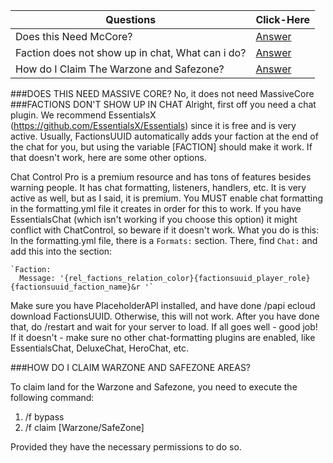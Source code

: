 |Questions| Click-Here|
---|---|
Does this Need McCore?| [Answer](https://github.com/drtshock/Factions/wiki/FAQ#queston-does-this-need-mccore)|
Faction does not show up in chat, What can i do?| [Answer](https://github.com/drtshock/Factions/wiki/FAQ#question-my-faction-does-not-show-up-in-chat-what-can-i-do)
How do I Claim The Warzone and Safezone?| [Answer](https://github.com/drtshock/Factions/wiki/FAQ#question-how-do-i-claim-the-warzone-and-safezone)

###DOES THIS NEED MASSIVE CORE?
No, it does not need MassiveCore
###FACTIONS DON'T SHOW UP IN CHAT
Alright, first off you need a chat plugin. We recommend EssentialsX (https://github.com/EssentialsX/Essentials) since it is free and is very active. Usually, FactionsUUID automatically adds your faction at the end of the chat for you, but using the variable [FACTION] should make it work. If that doesn't work, here are some other options.

Chat Control Pro is a premium resource and has tons of features besides warning people. It has chat formatting, listeners, handlers, etc. It is very active as well, but as I said, it is premium. You MUST enable chat formatting in the formatting.yml file it creates in order for this to work. If you have EssentialsChat (which isn't working if you choose this option) it might conflict with ChatControl, so beware if it doesn't work.
What you do is this: In the formatting.yml file, there is a `Formats:` section. There, find `Chat:` and add this into the section:

    `Faction:
      Message: '{rel_factions_relation_color}{factionsuuid_player_role}{factionsuuid_faction_name}&r '`

Make sure you have PlaceholderAPI installed, and have done /papi ecloud download FactionsUUID. Otherwise, this will not work. After you have done that, do /restart and wait for your server to load. If all goes well - good job! If it doesn't - make sure no other chat-formatting plugins are enabled, like EssentialsChat, DeluxeChat, HeroChat, etc.

###HOW DO I CLAIM WARZONE AND SAFEZONE AREAS?

To claim land for the Warzone and Safezone, you need to execute the following command:
1. /f bypass
2. /f claim <radius> [Warzone/SafeZone]

Provided they have the necessary permissions to do so.
